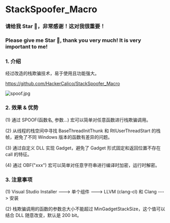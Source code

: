 # StackSpoofer_Macro

### 请给我 Star 🌟，非常感谢！这对我很重要！

### Please give me Star 🌟, thank you very much! It is very important to me!

### 1. 介绍

经过改造的栈欺骗技术，易于使用且功能强大。

https://github.com/HackerCalico/StackSpoofer_Macro

![spoof.jpg](https://raw.githubusercontent.com/HackerCalico/StackSpoofer_Macro/refs/heads/main/spoof.png)

### 2. 效果 & 优势

(1) 通过 SPOOF(函数名, 参数...) 宏可以简单对任意函数进行栈欺骗调用。

(2) 从线程的栈空间中寻找 BaseThreadInitThunk 和 RtlUserThreadStart 的栈帧，避免了不同 Windows 版本的函数有差异的问题。

(3) 通过自定义 DLL 实现 Gadget，避免了 Gadget 形式固定和返回位置不存在 call 的特征。

(4) 通过 OBF("xxx") 宏可以简单对任意字符串进行编译时加密，运行时解密。

### 3. 注意事项

(1) Visual Studio Installer ---> 单个组件 ---> LLVM (clang-cl) 和 Clang ---> 安装

(2) 栈欺骗调用的函数的参数总大小不能超过 MinGadgetStackSize，这个值可以结合 DLL 随意改变，默认是 200 bit。
